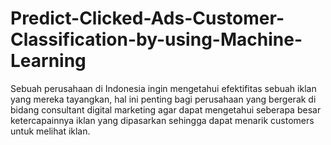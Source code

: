 # Predict-Clicked-Ads-Customer-Classification-by-using-Machine-Learning
Sebuah perusahaan di Indonesia ingin mengetahui efektifitas sebuah iklan yang mereka tayangkan, hal ini penting bagi perusahaan yang bergerak di bidang consultant digital marketing agar dapat mengetahui seberapa besar ketercapainnya iklan yang dipasarkan sehingga dapat menarik customers untuk melihat iklan.
